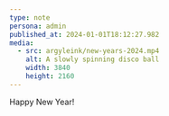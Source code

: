 ```yaml
---
type: note
persona: admin
published_at: 2024-01-01T18:12:27.982
media:
  - src: argyleink/new-years-2024.mp4
    alt: A slowly spinning disco ball
    width: 3840
    height: 2160
---
```


Happy New Year!